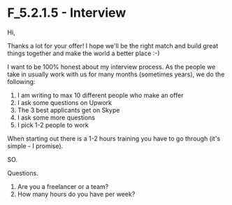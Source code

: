 F_5.2.1.5 - Interview
============================


Hi,

Thanks a lot for your offer! I hope we'll be the right match and build great things together and make the world a better place :-)

I want to be 100% honest about my interview process. As the people we take in usually work with us for many months (sometimes years), we do the following:

1) I am writing to max 10 different people who make an offer
2) I ask some questions on Upwork
3) The 3 best applicants get on Skype
4) I ask some more questions
5) I pick 1-2 people to work

When starting out there is a 1-2 hours training you have to go through (it's simple - I promise).

SO.

Questions.

1) Are you a freelancer or a team?
2) How many hours do you have per week?
